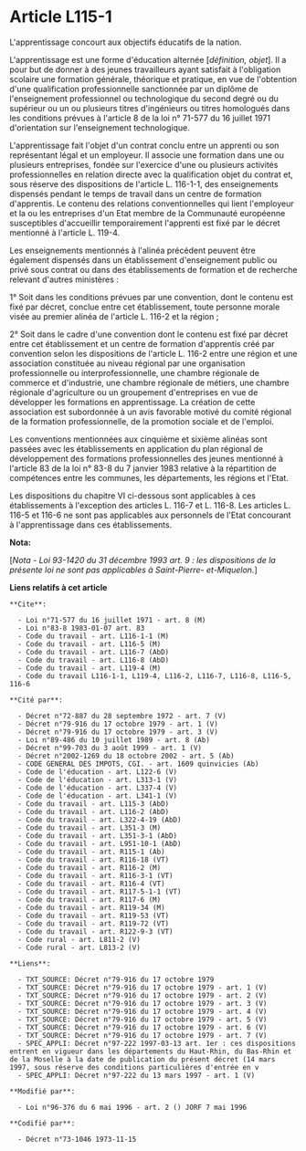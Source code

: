 # Article L115-1

L'apprentissage concourt aux objectifs éducatifs de la nation.

L'apprentissage est une forme d'éducation alternée [*définition, objet*]. Il a pour but de donner à des jeunes travailleurs
ayant satisfait à l'obligation scolaire une formation générale, théorique et pratique, en vue de l'obtention d'une
qualification professionnelle sanctionnée par un diplôme de l'enseignement professionnel ou technologique du second degré ou
du supérieur ou un ou plusieurs titres d'ingénieurs ou titres homologués dans les conditions prévues à l'article 8 de la loi
n° 71-577 du 16 juillet 1971 d'orientation sur l'enseignement technologique.

L'apprentissage fait l'objet d'un contrat conclu entre un apprenti ou son représentant légal et un employeur. Il associe une
formation dans une ou plusieurs entreprises, fondée sur l'exercice d'une ou plusieurs activités professionnelles en relation
directe avec la qualification objet du contrat et, sous réserve des dispositions de l'article L. 116-1-1, des enseignements
dispensés pendant le temps de travail dans un centre de formation d'apprentis. Le contenu des relations conventionnelles qui
lient l'employeur et la ou les entreprises d'un Etat membre de la Communauté européenne susceptibles d'accueillir
temporairement l'apprenti est fixé par le décret mentionné à l'article L. 119-4.

Les enseignements mentionnés à l'alinéa précédent peuvent être également dispensés dans un établissement d'enseignement
public ou privé sous contrat ou dans des établissements de formation et de recherche relevant d'autres ministères :

1° Soit dans les conditions prévues par une convention, dont le contenu est fixé par décret, conclue entre cet établissement,
toute personne morale visée au premier alinéa de l'article L. 116-2 et la région ;

2° Soit dans le cadre d'une convention dont le contenu est fixé par décret entre cet établissement et un centre de formation
d'apprentis créé par convention selon les dispositions de l'article L. 116-2 entre une région et une association constituée
au niveau régional par une organisation professionnelle ou interprofessionnelle, une chambre régionale de commerce et
d'industrie, une chambre régionale de métiers, une chambre régionale d'agriculture ou un groupement d'entreprises en vue de
développer les formations en apprentissage. La création de cette association est subordonnée à un avis favorable motivé du
comité régional de la formation professionnelle, de la promotion sociale et de l'emploi.

Les conventions mentionnées aux cinquième et sixième alinéas sont passées avec les établissements en application du plan
régional de développement des formations professionnelles des jeunes mentionné à l'article 83 de la loi n° 83-8 du 7 janvier
1983 relative à la répartition de compétences entre les communes, les départements, les régions et l'Etat.

Les dispositions du chapitre VI ci-dessous sont applicables à ces établissements à l'exception des articles L. 116-7 et L.
116-8. Les articles L. 116-5 et 116-6 ne sont pas applicables aux personnels de l'Etat concourant à l'apprentissage dans ces
établissements.

**Nota:**

[*Nota - Loi 93-1420 du 31 décembre 1993 art. 9 : les dispositions de la présente loi ne sont pas applicables à Saint-Pierre-
et-Miquelon.*]

**Liens relatifs à cet article**

	**Cite**:

	  - Loi n°71-577 du 16 juillet 1971 - art. 8 (M)
	  - Loi n°83-8 1983-01-07 art. 83
	  - Code du travail - art. L116-1-1 (M)
	  - Code du travail - art. L116-5 (M)
	  - Code du travail - art. L116-7 (AbD)
	  - Code du travail - art. L116-8 (AbD)
	  - Code du travail - art. L119-4 (M)
	  - Code du travail L116-1-1, L119-4, L116-2, L116-7, L116-8, L116-5, 116-6

	**Cité par**:

	  - Décret n°72-887 du 28 septembre 1972 - art. 7 (V)
	  - Décret n°79-916 du 17 octobre 1979 - art. 1 (V)
	  - Décret n°79-916 du 17 octobre 1979 - art. 3 (V)
	  - Loi n°89-486 du 10 juillet 1989 - art. 8 (Ab)
	  - Décret n°99-703 du 3 août 1999 - art. 1 (V)
	  - Décret n°2002-1269 du 18 octobre 2002 - art. 5 (Ab)
	  - CODE GENERAL DES IMPOTS, CGI. - art. 1609 quinvicies (Ab)
	  - Code de l'éducation - art. L122-6 (V)
	  - Code de l'éducation - art. L313-1 (V)
	  - Code de l'éducation - art. L337-4 (V)
	  - Code de l'éducation - art. L341-1 (V)
	  - Code du travail - art. L115-3 (AbD)
	  - Code du travail - art. L116-2 (AbD)
	  - Code du travail - art. L322-4-19 (AbD)
	  - Code du travail - art. L351-3 (M)
	  - Code du travail - art. L351-3-1 (AbD)
	  - Code du travail - art. L951-10-1 (AbD)
	  - Code du travail - art. R115-1 (Ab)
	  - Code du travail - art. R116-18 (VT)
	  - Code du travail - art. R116-2 (M)
	  - Code du travail - art. R116-3-1 (VT)
	  - Code du travail - art. R116-4 (VT)
	  - Code du travail - art. R117-5-1-1 (VT)
	  - Code du travail - art. R117-6 (M)
	  - Code du travail - art. R119-34 (M)
	  - Code du travail - art. R119-53 (VT)
	  - Code du travail - art. R119-72 (VT)
	  - Code du travail - art. R122-9-3 (VT)
	  - Code rural - art. L811-2 (V)
	  - Code rural - art. L813-2 (V)

	**Liens**:

	  - TXT_SOURCE: Décret n°79-916 du 17 octobre 1979
	  - TXT_SOURCE: Décret n°79-916 du 17 octobre 1979 - art. 1 (V)
	  - TXT_SOURCE: Décret n°79-916 du 17 octobre 1979 - art. 2 (V)
	  - TXT_SOURCE: Décret n°79-916 du 17 octobre 1979 - art. 3 (V)
	  - TXT_SOURCE: Décret n°79-916 du 17 octobre 1979 - art. 4 (V)
	  - TXT_SOURCE: Décret n°79-916 du 17 octobre 1979 - art. 5 (V)
	  - TXT_SOURCE: Décret n°79-916 du 17 octobre 1979 - art. 6 (V)
	  - TXT_SOURCE: Décret n°79-916 du 17 octobre 1979 - art. 7 (V)
	  - SPEC_APPLI: Décret n°97-222 1997-03-13 art. 1er : ces dispositions entrent en vigueur dans les départements du Haut-Rhin, du Bas-Rhin et de la Moselle à la date de publication du présent décret (14 mars 1997, sous réserve des conditions particulières d'entrée en v
	  - SPEC_APPLI: Décret n°97-222 du 13 mars 1997 - art. 1 (V)

	**Modifié par**:

	  - Loi n°96-376 du 6 mai 1996 - art. 2 () JORF 7 mai 1996

	**Codifié par**:

	  - Décret n°73-1046 1973-11-15
